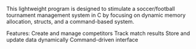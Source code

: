 This lightweight program is designed to stimulate a soccer/football tournament management system in C by focusing on dynamic memory allocation, structs, and a command-based system. 

Features:
Create and manage competitors
Track match results
Store and update data dynamically
Command-driven interface
